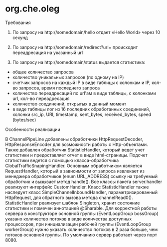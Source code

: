 # org.che.oleg

Требования

1. По запросу на http://somedomain/hello отдает «Hello World» через 10 секунд

2. По запросу на http://somedomain/redirect?url=<url> происходит
переадресация на указанный url

3. По запросу на http://somedomain/status выдается статистика:

 - общее количество запросов
 - количество уникальных запросов (по одному на IP)
 - счетчик запросов на каждый IP в виде таблицы с колонкам и IP,
кол-во запросов, время последнего запроса
 - количество переадресаций по url'ам  в виде таблицы, с колонками
url, кол-во переадресация
 - количество соединений, открытых в данный момент
 - в виде таблицы лог из 16 последних обработанных соединений, колонки
src_ip, URI, timestamp,  sent_bytes, received_bytes, speed (bytes/sec)

Особенности реализации

   В ChannelPipeLine добавлены обработчики HttpRequestDecoder, HttpResponseEncoder для возможности работы с Http-объектами.
Также добавлен обработчик StatisticHandler, который ведет учет статистики и предоставляет отчет в виде html-страницы.
Подсчет статистики ведется с помощью класса-обработчика ClobalTrafficSnapingHandler. Основным обработчиком является RequestHandler, который в зависимости от запроса извлекает из менеджера обработчиков (enum URL_ADDRESS) ссылку на требуемый обработчик и вызывает метод handle().
   Все классы пакета server.handler реализуют интерфейс CustomHandler. Класс StatisticHandler также наследует класс 
SimpleChannelInboundHandler, параметризированный HttpRequest, для обратного вызова метода channelRead0(). StatisticHandler 
реализует шаблон Singleton, хранит состояние статистики и помечен аннотацией @Sharable.
   Для корректной работы сервера в конструкторе основной группы (EventLoopGroup bossGroup) указано количество потоков в виде
количества доступных процессоров, при инициализации рабочей группы (EventLoopGroup workerGroup) нужно указать количество 
потоков в 2 раза больше, чем потоков основной группы.
   По умолчанию сервер работает через порт 8080.

